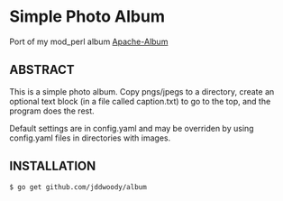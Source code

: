 # Simple Photo Album

Port of my mod_perl album [Apache-Album](https://www.cpan.org/modules/by-module/Apache/Apache-Album-0.96.readme "Apache-Album")

## ABSTRACT
This is a simple photo album. Copy pngs/jpegs to a directory, create an optional text block (in a file called caption.txt) to go to the top, and the program does the rest.

Default settings are in config.yaml and may be overriden by using config.yaml files in directories with images.

## INSTALLATION

```
$ go get github.com/jddwoody/album
```



